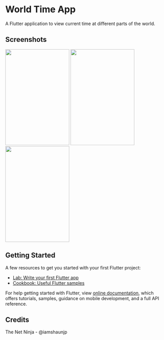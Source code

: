 # World Time App
A Flutter application to view current time at different parts of the world.

## Screenshots

<img src="https://user-images.githubusercontent.com/46320002/86522360-3ef8c600-be7a-11ea-93fd-66170f2dd854.png" width="200" height="300">    <img src="https://user-images.githubusercontent.com/46320002/86522368-6fd8fb00-be7a-11ea-9f64-317f97dd3524.png" width="200" height="300">    <img src="https://user-images.githubusercontent.com/46320002/86522366-651e6600-be7a-11ea-8f1f-2bc66882fd04.png" width="200" height="300">

## Getting Started

A few resources to get you started with your first Flutter project:

- [Lab: Write your first Flutter app](https://flutter.dev/docs/get-started/codelab)
- [Cookbook: Useful Flutter samples](https://flutter.dev/docs/cookbook)

For help getting started with Flutter, view 
[online documentation](https://flutter.dev/docs), which offers tutorials,
samples, guidance on mobile development, and a full API reference.

## Credits
The Net Ninja - @iamshaunjp


